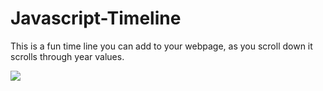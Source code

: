 # Javascript-Timeline
This is a fun time line you can add to your webpage, as you scroll down it scrolls through year values.

![](https://github.com/Darius0852/Javascript-Timeline/blob/main/js-example.gif)
